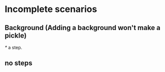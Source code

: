 # Incomplete scenarios

## Background (Adding a background won't make a pickle)

_*_ a step.

## no steps
